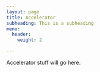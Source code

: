 ```yaml
---
layout: page
title: Accelerator
subheading: This is a subheading
menu:
  header:
    weight: 2

---
```

Accelerator stuff will go here.